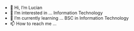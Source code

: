 - 👋 Hi, I’m Lucian
- 👀 I’m interested in ... Information Technology
- 🌱 I’m currently learning ... BSC in Information Technology 
- 📫 How to reach me ... 

<!---
luciansans/luciansans is a ✨ special ✨ repository because its `README.md` (this file) appears on your GitHub profile.
You can click the Preview link to take a look at your changes.
--->
